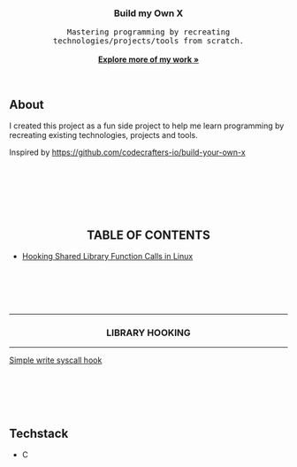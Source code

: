 <h3 align="center">Build my Own X</h3>
<p align="center">
	<samp>Mastering programming by recreating technologies/projects/tools from scratch.</samp>
	<br/>
	<br/>
	<a href="https://github/allannjuguna"><strong>Explore more of my work »</strong> </a>
	<br/>
</p>

<br/>


## About
I created this project as a fun side project to help me learn programming by recreating existing technologies, projects  and tools. 
<br/>

Inspired by https://github.com/codecrafters-io/build-your-own-x

<br/>

<br/>
<br/>
<br/>
<br/>

## <div align="center">TABLE OF CONTENTS</div>
* [Hooking Shared Library Function Calls in Linux](#library-hooking)

<br/>
<br/>
<br/>
<br/>

********************** 
          
### <div align="center">**LIBRARY HOOKING**</div>

********************** 

[Simple write syscall hook](src/lib-write.c)

<br/>
<br/>
<br/>
<br/>

## Techstack
- C

<br/>

